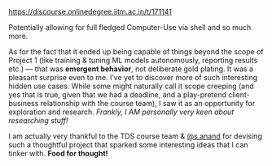 https://discourse.onlinedegree.iitm.ac.in/t/171141

Potentially allowing for full fledged Computer-Use via shell and so much more.</p>
<p>As for the fact that it ended up being capable of things beyond the scope of Project 1 (like training &amp; tuning ML models autonomously, reporting results etc.) — that was <strong>emergent behavior</strong>, not deliberate gold plating. It was a pleasant surprise even to me. I’ve yet to discover more of such interesting hidden use cases. While some might naturally call it scope creeping (and yes that is true, given that we had a deadline, and a play-pretend client-business relationship with the course team), I saw it as an opportunity for exploration and research. <em>Frankly, I AM personally very keen about researching stuff!</em></p>
<p>I am actually very thankful to the TDS course team &amp; <a class="mention" href="/u/s.anand">@s.anand</a> for devising such a thoughtful project that sparked some interesting ideas that I can tinker with. <strong>Food for thought!